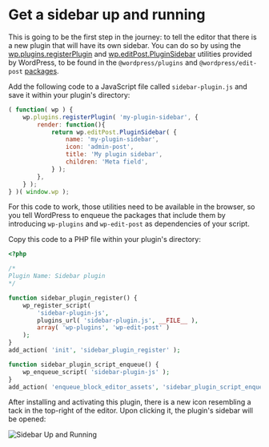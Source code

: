 # Get a sidebar up and running

This is going to be the first step in the journey: to tell the editor that there is a new plugin that will have its own sidebar. You can do so by using the [wp.plugins.registerPlugin](https://wordpress.org/gutenberg/handbook/designers-developers/developers/packages/packages-plugins/) and [wp.editPost.PluginSidebar](https://wordpress.org/gutenberg/handbook/designers-developers/developers/packages/packages-edit-post/#pluginsidebar) utilities provided by WordPress, to be found in the `@wordpress/plugins` and `@wordpress/edit-post` [packages](https://wordpress.org/gutenberg/handbook/designers-developers/developers/packages/).

Add the following code to a JavaScript file called `sidebar-plugin.js` and save it within your plugin's directory:

```js
( function( wp ) {
	wp.plugins.registerPlugin( 'my-plugin-sidebar', {
		render: function(){
			return wp.editPost.PluginSidebar( {
				name: 'my-plugin-sidebar',
				icon: 'admin-post',
				title: 'My plugin sidebar',
				children: 'Meta field',
			} );
		},
	} );
} )( window.wp );
```

For this code to work, those utilities need to be available in the browser, so you tell WordPress to enqueue the packages that include them by introducing `wp-plugins` and `wp-edit-post` as dependencies of your script.

Copy this code to a PHP file within your plugin's directory:

```php
<?php

/*
Plugin Name: Sidebar plugin
*/

function sidebar_plugin_register() {
	wp_register_script(
		'sidebar-plugin-js',
		plugins_url( 'sidebar-plugin.js', __FILE__ ),
		array( 'wp-plugins', 'wp-edit-post' )
	);
}
add_action( 'init', 'sidebar_plugin_register' );

function sidebar_plugin_script_enqueue() {
	wp_enqueue_script( 'sidebar-plugin-js' );
}
add_action( 'enqueue_block_editor_assets', 'sidebar_plugin_script_enqueue' );
```

After installing and activating this plugin, there is a new icon resembling a tack in the top-right of the editor. Upon clicking it, the plugin's sidebar will be opened:

![Sidebar Up and Running](https://raw.githubusercontent.com/WordPress/gutenberg/master/docs/designers-developers/assets/sidebar-up-and-running.png)
